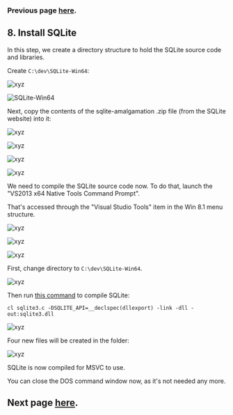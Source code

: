 ### Previous page [here](https://github.com/sqlitebrowser/sqlitebrowser/wiki/Win64-setup-—-Step-7-—-Install-Qt).

## 8. Install SQLite

In this step, we create a directory structure to hold the SQLite source code and libraries.

Create `C:\dev\SQLite-Win64`:

![xyz](https://github.com/sqlitebrowser/db4s-screenshots/raw/master/wiki/win64_install/08-install_sqlite/050.png)

![SQLite-Win64](http://i.imgur.com/wgwqfk7.png)

Next, copy the contents of the sqlite-amalgamation .zip file (from the SQLite website) into it:

![xyz](https://github.com/sqlitebrowser/db4s-screenshots/raw/master/wiki/win64_install/08-install_sqlite/049.png)

![xyz](https://github.com/sqlitebrowser/db4s-screenshots/raw/master/wiki/win64_install/08-install_sqlite/054.png)

![xyz](http://i.imgur.com/tgtHhS4.png)

![xyz](http://i.imgur.com/L1MpH4B.png)

We need to compile the SQLite source code now.  To do that, launch the "VS2013 x64 Native Tools Command Prompt".

That's accessed through the "Visual Studio Tools" item in the Win 8.1 menu structure.

![xyz](https://github.com/sqlitebrowser/db4s-screenshots/raw/master/wiki/win64_install/08-install_sqlite/056.png)

![xyz](https://github.com/sqlitebrowser/db4s-screenshots/raw/master/wiki/win64_install/08-install_sqlite/057.png)

![xyz](https://github.com/sqlitebrowser/db4s-screenshots/raw/master/wiki/win64_install/08-install_sqlite/058.png)

First, change directory to `C:\dev\SQLite-Win64`.

![xyz](http://i.imgur.com/TjMLEbi.png)

Then run [this command](http://protyposis.net/blog/compiling-sqlite-as-dll-with-msvc/) to compile SQLite:

    cl sqlite3.c -DSQLITE_API=__declspec(dllexport) -link -dll -out:sqlite3.dll

![xyz](http://i.imgur.com/Xia2KqA.png)

Four new files will be created in the folder:

![xyz](http://i.imgur.com/RnzU31I.png)

SQLite is now compiled for MSVC to use.

You can close the DOS command window now,  as it's not needed any more.

## Next page [here](https://github.com/sqlitebrowser/sqlitebrowser/wiki/Win64-setup-—-Step-9-—-Install-GitHub-Desktop).